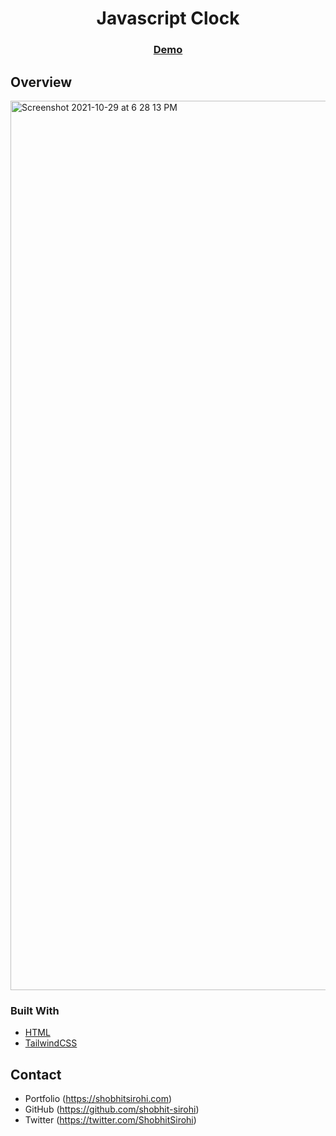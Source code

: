 <h1 align="center">Javascript Clock</h1>

<div align="center">
  <h3>
    <a href="https://starbucksrewards.netlify.app/">
      Demo
    </a>
  </h3>
</div>

## Overview

<img width="1423" alt="Screenshot 2021-10-29 at 6 28 13 PM" src="https://user-images.githubusercontent.com/21247694/139438753-49408f30-301c-443d-8ebe-c1699bd72a68.png">

### Built With

- [HTML](https://developer.mozilla.org/en-US/docs/Web/HTML)
- [TailwindCSS](https://tailwindcss.com)

## Contact

- Portfolio (https://shobhitsirohi.com)
- GitHub (https://github.com/shobhit-sirohi)
- Twitter (https://twitter.com/ShobhitSirohi)
